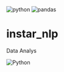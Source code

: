 <img alt="python" src ="http://img.shields.io/badge/-python-3776AB?style=platsic&logo=python"/>
<img alt="pandas" src ="http://img.shields.io/badge/-pandas-150458?style=platsic&logo=pandas"/>







# instar_nlp
Data Analys

<img alt="Python" src ="https://img.shields.io/badge/Python-3776AB.svg?&style=plastic&logo=Python&logoColor=white"/>

